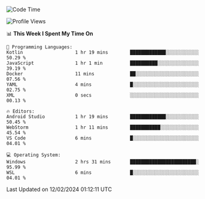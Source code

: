 <!--START_SECTION:waka-->
![Code Time](http://img.shields.io/badge/Code%20Time-561%20hrs%2058%20mins-blue)

![Profile Views](http://img.shields.io/badge/Profile%20Views-6-blue)

📊 **This Week I Spent My Time On** 

```text
💬 Programming Languages: 
Kotlin                   1 hr 19 mins        █████████████░░░░░░░░░░░░   50.29 % 
JavaScript               1 hr 1 min          ██████████░░░░░░░░░░░░░░░   39.19 % 
Docker                   11 mins             ██░░░░░░░░░░░░░░░░░░░░░░░   07.56 % 
YAML                     4 mins              █░░░░░░░░░░░░░░░░░░░░░░░░   02.75 % 
XML                      0 secs              ░░░░░░░░░░░░░░░░░░░░░░░░░   00.13 % 

🔥 Editors: 
Android Studio           1 hr 19 mins        █████████████░░░░░░░░░░░░   50.45 % 
WebStorm                 1 hr 11 mins        ███████████░░░░░░░░░░░░░░   45.54 % 
VS Code                  6 mins              █░░░░░░░░░░░░░░░░░░░░░░░░   04.01 % 

💻 Operating System: 
Windows                  2 hrs 31 mins       ████████████████████████░   95.99 % 
WSL                      6 mins              █░░░░░░░░░░░░░░░░░░░░░░░░   04.01 % 
```


 Last Updated on 12/02/2024 01:12:11 UTC
<!--END_SECTION:waka-->
